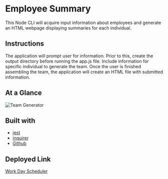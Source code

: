 # Employee Summary

This Node CLI will acquire input information about employees and generate an HTML webpage displaying summaries for each individual.

## Instructions
The application will prompt user for information. Prior to this, create the output directory before running the app.js file. Include information for specific individual to generate the team. Once the user is finished assembling the team, the application will create an HTML file with submitted information.

## At a Glance
![Team Generator]()

## Built with
* [jest](https://jestjs.io/)
* [inquirer](https://www.npmjs.com/package/inquirer)
* [Github](https://github.com/)

## Deployed Link
[Work Day Scheduler](https://fevia.github.io/Work-Day-Scheduler/)